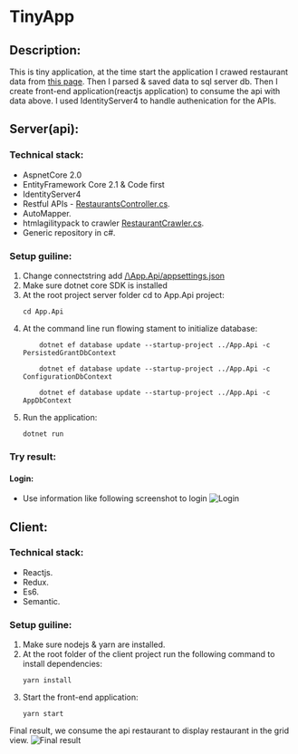 # TinyApp
## Description:
This is tiny application, at the time start the application I crawed restaurant data from [this page](https://www.tripadvisor.com/Restaurants-g293951-Malaysia.html). Then I parsed & saved data to sql server db. Then I create front-end application(reactjs application) to consume the api with data above. I used IdentityServer4 to handle authenication for the APIs.

## Server(api):
### Technical stack:
- AspnetCore 2.0
- EntityFramework Core 2.1 & Code first
- IdentityServer4
- Restful APIs - [RestaurantsController.cs](https://github.com/newbiecse/TinyApp/blob/master/Server/App.Api/Controllers/RestaurantsController.cs).
- AutoMapper.
- htmlagilitypack to crawler [RestaurantCrawler.cs](https://github.com/newbiecse/TinyApp/blob/master/Server/App.Core/Services/RestaurantCrawler.cs).
- Generic repository in c#.
### Setup guiline:
1. Change connectstring add [/\App.Api/appsettings.json](https://github.com/newbiecse/TinyApp/blob/master/Server/App.Api/appsettings.json)
2. Make sure dotnet core SDK is installed
3. At the root project server folder cd to App.Api project:
    ```
    cd App.Api
    ```
4. At the command line run flowing stament to initialize database:
    ```
        dotnet ef database update --startup-project ../App.Api -c PersistedGrantDbContext

        dotnet ef database update --startup-project ../App.Api -c ConfigurationDbContext

        dotnet ef database update --startup-project ../App.Api -c AppDbContext
    ```
5. Run the application:
    ```
    dotnet run
    ```
### Try result:
#### Login:
- Use information like following screenshot to login
![Login](https://image.ibb.co/nGouho/login.png)


## Client:
### Technical stack:
- Reactjs.
- Redux.
- Es6.
- Semantic.
### Setup guiline:
1. Make sure nodejs & yarn are installed.
2. At the root folder of the client project run the following command to install dependencies:
    ```
    yarn install
    ```
3. Start the front-end application:
    ```
    yarn start
    ```
Final result, we consume the api restaurant to display restaurant in the grid view.
![Final result](https://image.ibb.co/k0tck8/fe.png)
